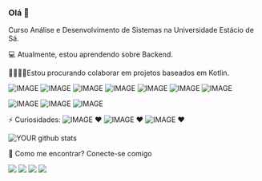 

### Olá 👋

Curso Análise e Desenvolvimento de Sistemas na Universidade Estácio de Sá.

💻 Atualmente, estou aprendendo sobre Backend.

🤜🏻🤛🏻Estou procurando colaborar em projetos baseados em Kotlin.

 ![IMAGE](https://img.shields.io/badge/HTML5-E34F26?style=for-the-badge&logo=html5&logoColor=white)  ![IMAGE](https://img.shields.io/badge/CSS3-1572B6?style=for-the-badge&logo=css3&logoColor=white) ![IMAGE](https://img.shields.io/badge/JavaScript-F7DF1E?style=for-the-badge&logo=javascript&logoColor=black) ![IMAGE](https://img.shields.io/badge/Bootstrap-563D7C?style=for-the-badge&logo=bootstrap&logoColor=white) ![IMAGE](https://img.shields.io/badge/Express.js-404D59?style=for-the-badge&logo=express&logoColor=white) ![IMAGE](https://img.shields.io/badge/Kotlin-0095D5?&style=for-the-badge&logo=kotlin&logoColor=white) ![IMAGE](https://img.shields.io/badge/Git-F05032?style=for-the-badge&logo=git&logoColor=white)

![IMAGE](https://img.shields.io/badge/Windows-0078D6?style=for-the-badge&logo=windows&logoColor=white) ![IMAGE](https://img.shields.io/badge/Ubuntu-E95420?style=for-the-badge&logo=ubuntu&logoColor=white) ![IMAGE](https://img.shields.io/badge/Android-3DDC84?style=for-the-badge&logo=android&logoColor=white)


⚡ Curiosidades: ![IMAGE](https://img.shields.io/badge/Counter_Strike-000000?style=for-the-badge&logo=counter-strike&logoColor=white) ♥ ![IMAGE](https://img.shields.io/badge/Spotify-1ED760?&style=for-the-badge&logo=spotify&logoColor=white) ♥ ![IMAGE](https://img.shields.io/badge/Netflix-E50914?style=for-the-badge&logo=netflix&logoColor=white) ♥

![YOUR github stats](https://github-readme-stats.vercel.app/api?username=arielnicollas&show_icons=true&theme=radical)

📧 Como me encontrar? Conecte-se comigo

[<img src="https://img.shields.io/badge/medium-%2312100E.svg?&style=for-the-badge&logo=medium&logoColor=white" />](https://medium.com/USERNAME)  [<img src="https://img.shields.io/badge/linkedin-%230077B5.svg?&style=for-the-badge&logo=linkedin&logoColor=white" />](https://www.linkedin.com/in/ariel-nicollas/) [<img src = "https://img.shields.io/badge/instagram-%23E4405F.svg?&style=for-the-badge&logo=instagram&logoColor=white">](https://www.instagram.com/nicollaso10/) [<img src = "https://img.shields.io/badge/facebook-%231877F2.svg?&style=for-the-badge&logo=facebook&logoColor=white">](https://www.facebook.com/ariel.nicollas)
